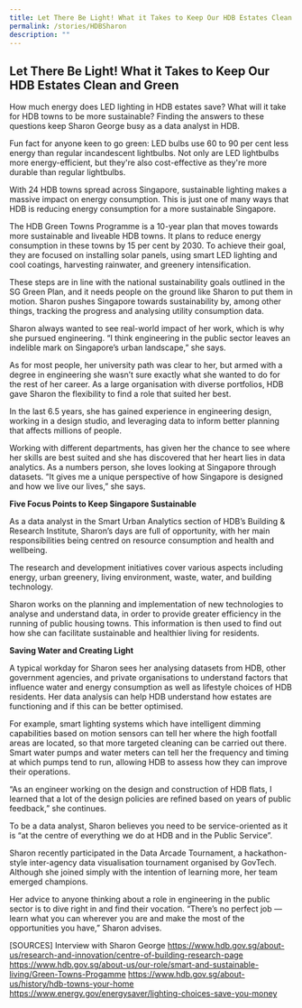 ```yaml
---
title: Let There Be Light! What it Takes to Keep Our HDB Estates Clean and Green
permalink: /stories/HDBSharon
description: ""
---
```

## Let There Be Light! What it Takes to Keep Our HDB Estates Clean and Green

How much energy does LED lighting in HDB estates save? What will it take for HDB towns to be more sustainable? Finding the answers to these questions keep Sharon George busy as a data analyst in HDB. 

Fun fact for anyone keen to go green: LED bulbs use 60 to 90 per cent less energy than regular incandescent lightbulbs. Not only are LED lightbulbs more energy-efficient, but they're also cost-effective as they're more durable than regular lightbulbs.

With 24 HDB towns spread across Singapore, sustainable lighting makes a massive impact on energy consumption. This is just one of many ways that HDB is reducing energy consumption for a more sustainable Singapore.

The HDB Green Towns Programme is a 10-year plan that moves towards more sustainable and liveable HDB towns. It plans to reduce energy consumption in these towns by 15 per cent by 2030. To achieve their goal, they are focused on installing solar panels, using smart LED lighting and cool coatings, harvesting rainwater, and greenery intensification. 
     
These steps are in line with the national sustainability goals outlined in the SG Green Plan, and it needs people on the ground like Sharon to put them in motion. Sharon pushes Singapore towards sustainability by, among other things, tracking the progress and analysing utility consumption data. 
     
Sharon always wanted to see real-world impact of her work, which is why she pursued engineering. “I think engineering in the public sector leaves an indelible mark on Singapore’s urban landscape,” she says.

As for most people, her university path was clear to her, but armed with a degree in engineering she 
wasn’t sure exactly what she wanted to do for the rest of her career. As a large organisation with diverse portfolios, HDB gave Sharon the flexibility to find a role that suited her best. 

In the last 6.5 years, she has gained experience in engineering design, working in a design studio, and leveraging data to inform better planning that affects millions of people.
     
Working with different departments, has given her the chance to see where her skills are best suited and she has discovered that her heart lies in data analytics. As a numbers person, she loves looking at Singapore through datasets. “It gives me a unique perspective of how Singapore is designed and how we live our lives,” she says.
                              
**Five Focus Points to Keep Singapore Sustainable**

As a data analyst in the Smart Urban Analytics section of HDB’s Building & Research Institute, Sharon’s days are full of opportunity, with her main responsibilities being centred on  resource consumption and health and wellbeing. 

The research and development initiatives cover various aspects including energy, urban greenery, living environment, waste, water, and building technology.  

Sharon works on the planning and implementation of new technologies to analyse and understand data, in order to provide greater efficiency in the running of public housing towns. This information is then used to find out how she can facilitate sustainable and healthier living for residents. 
     
**Saving Water and Creating Light**

A typical workday for Sharon sees her analysing datasets from HDB, other government agencies, and private organisations to understand factors that influence water and energy consumption as well as lifestyle choices of HDB residents. Her data analysis can help HDB understand how estates are functioning and if this can be better optimised.

For example, smart lighting systems which have intelligent dimming capabilities based on motion sensors can tell her where the high footfall areas are located, so that more targeted cleaning can be carried out there. Smart water pumps and water meters can tell her the frequency and timing at which pumps tend to run, allowing HDB to assess how they can improve their operations.

“As an engineer working on the design and construction of HDB flats, I learned that a lot of the design policies are refined based on years of public feedback,” she continues.

To be a data analyst, Sharon believes you need to be service-oriented as it is “at the centre of everything we do at HDB and in the Public Service”.

Sharon recently participated in the Data Arcade Tournament, a hackathon-style inter-agency data visualisation tournament organised by GovTech. Although she joined simply with the intention of learning more, her team emerged champions. 
     
Her advice to anyone thinking about a role in engineering in the public sector is to dive right in and find their vocation. “There’s no perfect job — learn what you can wherever you are and make the most of the opportunities you have,” Sharon advises.

[SOURCES]
Interview with Sharon George
https://www.hdb.gov.sg/about-us/research-and-innovation/centre-of-building-research-page
https://www.hdb.gov.sg/about-us/our-role/smart-and-sustainable-living/Green-Towns-Progamme
https://www.hdb.gov.sg/about-us/history/hdb-towns-your-home 
https://www.energy.gov/energysaver/lighting-choices-save-you-money 
